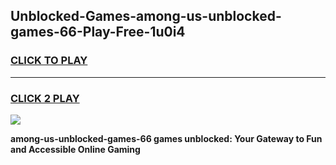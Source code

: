 
## Unblocked-Games-among-us-unblocked-games-66-Play-Free-1u0i4
<h3>
<a href="https://premium76.site?title=among-us-unblocked-games-66&ref=18A1">CLICK TO PLAY</a></h3>
<hr>

<h3>
<a href="https://premium76.site?title=among-us-unblocked-games-66&ref=18A1">CLICK 2 PLAY</a>
  
</h3>

<a href="https://premium76.site?title=among-us-unblocked-games-66&ref=18A1"><img src="https://clearcache.store/games.png"></a>


**among-us-unblocked-games-66 games unblocked: Your Gateway to Fun and Accessible Online Gaming**
